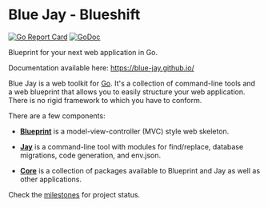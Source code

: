 # Blue Jay - Blueshift

[![Go Report Card](https://goreportcard.com/badge/github.com/blue-jay/blueshift)](https://goreportcard.com/report/github.com/blue-jay/blueshift)
[![GoDoc](https://godoc.org/github.com/blue-jay/blueshift?status.svg)](https://godoc.org/github.com/blue-jay/blueshift)

Blueprint for your next web application in Go.

Documentation available here: https://blue-jay.github.io/

Blue Jay is a web toolkit for [Go](https://golang.org/). It's a collection of
command-line tools and a web blueprint that allows you to easily structure
your web application. There is no rigid framework to which you have to
conform.

There are a few components:

- [**Blueprint**](https://github.com/blue-jay/blueprint) is a
model-view-controller (MVC) style web skeleton.

- [**Jay**](https://github.com/blue-jay/jay) is a command-line tool with
modules for find/replace, database migrations, code generation, and env.json.

- [**Core**](https://github.com/blue-jay/core) is a collection of packages
available to Blueprint and Jay as well as other applications.

Check the [milestones](https://github.com/blue-jay/blueprint/milestones) for
project status.